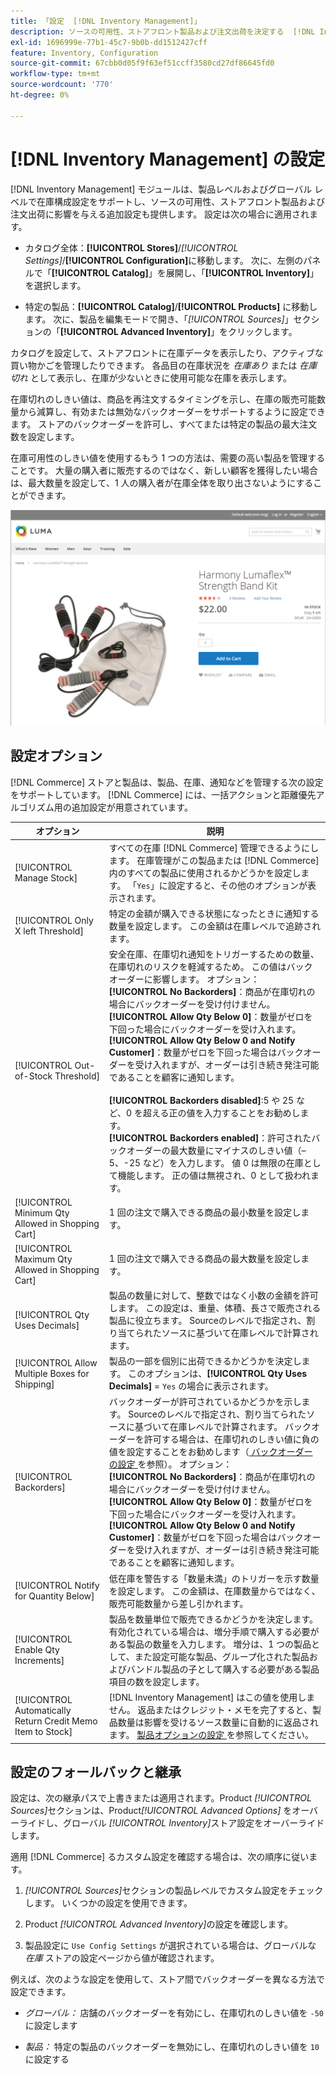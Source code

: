 ```yaml
---
title: 「設定  [!DNL Inventory Management]」
description: ソースの可用性、ストアフロント製品および注文出荷を決定する  [!DNL Inventory Management]  オプションの設定について説明します。
exl-id: 1696999e-77b1-45c7-9b0b-dd1512427cff
feature: Inventory, Configuration
source-git-commit: 67cbb0d05f9f63ef51ccff3580cd27df86645fd0
workflow-type: tm+mt
source-wordcount: '770'
ht-degree: 0%

---
```


# [!DNL Inventory Management] の設定

[!DNL Inventory Management] モジュールは、製品レベルおよびグローバル レベルで在庫構成設定をサポートし、ソースの可用性、ストアフロント製品および注文出荷に影響を与える追加設定も提供します。 設定は次の場合に適用されます。

- カタログ全体：**[!UICONTROL Stores]**/_[!UICONTROL Settings]_/**[!UICONTROL Configuration]**&#x200B;に移動します。 次に、左側のパネルで「**[!UICONTROL Catalog]**」を展開し、「**[!UICONTROL Inventory]**」を選択します。

- 特定の製品：**[!UICONTROL Catalog]**/**[!UICONTROL Products]** に移動します。 次に、製品を編集モードで開き、「_[!UICONTROL Sources]_」セクションの「**[!UICONTROL Advanced Inventory]**」をクリックします。

カタログを設定して、ストアフロントに在庫データを表示したり、アクティブな買い物かごを管理したりできます。 各品目の在庫状況を _在庫あり_ または _在庫切れ_ として表示し、在庫が少ないときに使用可能な在庫を表示します。

在庫切れのしきい値は、商品を再注文するタイミングを示し、在庫の販売可能数量から減算し、有効または無効なバックオーダーをサポートするように設定できます。 ストアのバックオーダーを許可し、すべてまたは特定の製品の最大注文数を設定します。

在庫可用性のしきい値を使用するもう 1 つの方法は、需要の高い製品を管理することです。 大量の購入者に販売するのではなく、新しい顧客を獲得したい場合は、最大数量を設定して、1 人の購入者が在庫全体を取り出さないようにすることができます。

![ 在庫があり、残りはたった 1 件の例 ](assets/storefront-stock-options-1-left.png)

## 設定オプション

[!DNL Commerce] ストアと製品は、製品、在庫、通知などを管理する次の設定をサポートしています。 [!DNL Commerce] には、一括アクションと距離優先アルゴリズム用の追加設定が用意されています。

| オプション | 説明 |
|--|--|
| [!UICONTROL Manage Stock] | すべての在庫 [!DNL Commerce] 管理できるようにします。 在庫管理がこの製品または [!DNL Commerce] 内のすべての製品に使用されるかどうかを設定します。 「`Yes`」に設定すると、その他のオプションが表示されます。 |
| [!UICONTROL Only X left Threshold] | 特定の金額が購入できる状態になったときに通知する数量を設定します。 この金額は在庫レベルで追跡されます。 |
| [!UICONTROL Out-of-Stock Threshold] | 安全在庫、在庫切れ通知をトリガーするための数量、在庫切れのリスクを軽減するため。 この値はバックオーダーに影響します。 オプション：<br />**[!UICONTROL No Backorders]**：商品が在庫切れの場合にバックオーダーを受け付けません。<br />**[!UICONTROL Allow Qty Below 0]**：数量がゼロを下回った場合にバックオーダーを受け入れます。<br />**[!UICONTROL Allow Qty Below 0 and Notify Customer]**：数量がゼロを下回った場合はバックオーダーを受け入れますが、オーダーは引き続き発注可能であることを顧客に通知します。<br /><br />**[!UICONTROL Backorders disabled]**:5 や 25 など、0 を超える正の値を入力することをお勧めします。 <br/>**[!UICONTROL Backorders enabled]**：許可されたバックオーダーの最大数量にマイナスのしきい値（–5、-25 など）を入力します。 値 0 は無限の在庫として機能します。 正の値は無視され、0 として扱われます。 |
| [!UICONTROL Minimum Qty Allowed in Shopping Cart] | 1 回の注文で購入できる商品の最小数量を設定します。 |
| [!UICONTROL Maximum Qty Allowed in Shopping Cart] | 1 回の注文で購入できる商品の最大数量を設定します。 |
| [!UICONTROL Qty Uses Decimals] | 製品の数量に対して、整数ではなく小数の金額を許可します。 この設定は、重量、体積、長さで販売される製品に役立ちます。 Sourceのレベルで指定され、割り当てられたソースに基づいて在庫レベルで計算されます。 |
| [!UICONTROL Allow Multiple Boxes for Shipping] | 製品の一部を個別に出荷できるかどうかを決定します。 このオプションは、**[!UICONTROL Qty Uses Decimals]** = `Yes` の場合に表示されます。 |
| [!UICONTROL Backorders] | バックオーダーが許可されているかどうかを示します。 Sourceのレベルで指定され、割り当てられたソースに基づいて在庫レベルで計算されます。 バックオーダーを許可する場合は、在庫切れのしきい値に負の値を設定することをお勧めします（[ バックオーダーの設定 ](backorders.md) を参照）。 オプション：<br />**[!UICONTROL No Backorders]**：商品が在庫切れの場合にバックオーダーを受け付けません。<br />**[!UICONTROL Allow Qty Below 0]**：数量がゼロを下回った場合にバックオーダーを受け入れます。<br />**[!UICONTROL Allow Qty Below 0 and Notify Customer]**：数量がゼロを下回った場合はバックオーダーを受け入れますが、オーダーは引き続き発注可能であることを顧客に通知します。 |
| [!UICONTROL Notify for Quantity Below] | 低在庫を警告する「数量未満」のトリガーを示す数量を設定します。 この金額は、在庫数量からではなく、販売可能数量から差し引かれます。 |
| [!UICONTROL Enable Qty Increments] | 製品を数量単位で販売できるかどうかを決定します。 有効化されている場合は、増分手順で購入する必要がある製品の数量を入力します。 増分は、1 つの製品として、また設定可能な製品、グループ化された製品およびバンドル製品の子として購入する必要がある製品項目の数を設定します。 |
| [!UICONTROL Automatically Return Credit Memo Item to Stock] | [!DNL Inventory Management] はこの値を使用しません。 返品またはクレジット・メモを完了すると、製品数量は影響を受けるソース数量に自動的に返品されます。 [ 製品オプションの設定 ](product-options.md) を参照してください。 |

## 設定のフォールバックと継承

設定は、次の継承パスで上書きまたは適用されます。Product _[!UICONTROL Sources]_&#x200B;セクションは、Product&#x200B;_[!UICONTROL Advanced Options]_ をオーバーライドし、グローバル _[!UICONTROL Inventory]_&#x200B;ストア設定をオーバーライドします。

適用 [!DNL Commerce] るカスタム設定を確認する場合は、次の順序に従います。

1. _[!UICONTROL Sources]_&#x200B;セクションの製品レベルでカスタム設定をチェックします。 いくつかの設定を使用できます。

1. Product _[!UICONTROL Advanced Inventory]_&#x200B;の設定を確認します。

1. 製品設定に `Use Config Settings` が選択されている場合は、グローバルな _在庫_ ストアの設定ページから値が確認されます。

例えば、次のような設定を使用して、ストア間でバックオーダーを異なる方法で設定できます。

- _グローバル：_ 店舗のバックオーダーを有効にし、在庫切れのしきい値を `-50` に設定します

- _製品：_ 特定の製品のバックオーダーを無効にし、在庫切れのしきい値を `10` に設定する
